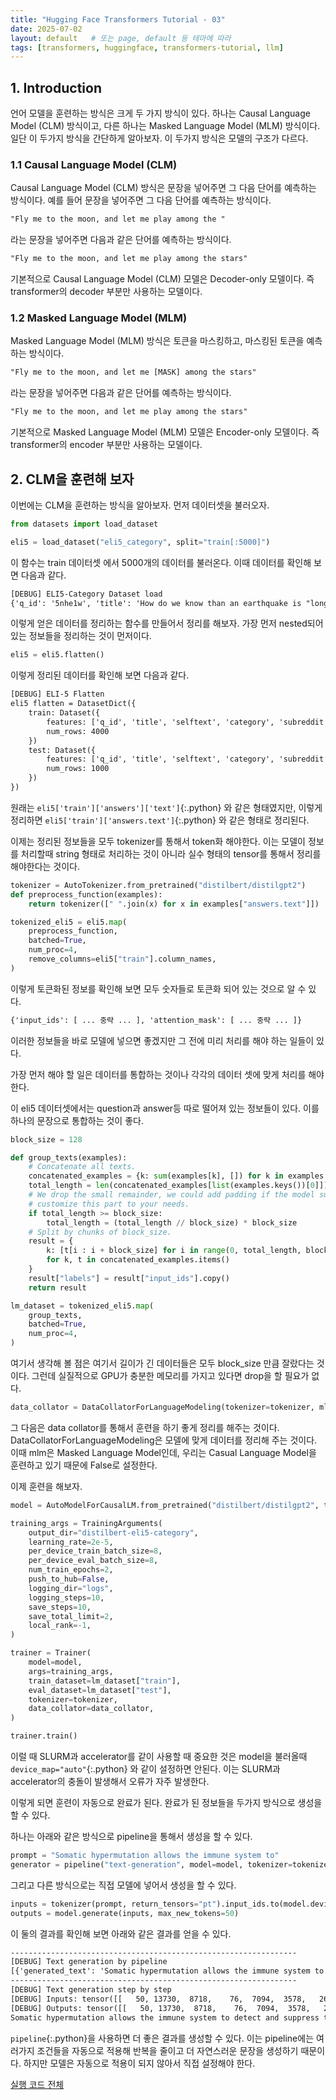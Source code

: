 ```yaml
---
title: "Hugging Face Transformers Tutorial - 03"
date: 2025-07-02
layout: default   # 또는 page, default 등 테마에 따라
tags: [transformers, huggingface, transformers-tutorial, llm]
---
```


## 1. Introduction

언어 모델을 훈련하는 방식은 크게 두 가지 방식이 있다. 하나는 Causal Language Model (CLM) 방식이고, 다른 하나는 Masked Language Model (MLM) 방식이다. 일단 이 두가지 방식을 간단하게 알아보자. 이 두가지 방식은 모델의 구조가 다르다.

### 1.1 Causal Language Model (CLM)

Causal Language Model (CLM) 방식은 문장을 넣어주면 그 다음 단어를 예측하는 방식이다. 예를 들어 문장을 넣어주면 그 다음 단어를 예측하는 방식이다.

```txt
"Fly me to the moon, and let me play among the "
```
라는 문장을 넣어주면 다음과 같은 단어를 예측하는 방식이다.

```txt
"Fly me to the moon, and let me play among the stars"
```

기본적으로 Causal Language Model (CLM) 모델은 Decoder-only 모델이다. 즉 transformer의 decoder 부분만 사용하는 모델이다.

### 1.2 Masked Language Model (MLM)

Masked Language Model (MLM) 방식은 토큰을 마스킹하고, 마스킹된 토큰을 예측하는 방식이다.

```txt
"Fly me to the moon, and let me [MASK] among the stars"
```

라는 문장을 넣어주면 다음과 같은 단어를 예측하는 방식이다.

```txt
"Fly me to the moon, and let me play among the stars"
```

기본적으로 Masked Language Model (MLM) 모델은 Encoder-only 모델이다. 즉 transformer의 encoder 부분만 사용하는 모델이다.

## 2. CLM을 훈련해 보자

이번에는 CLM을 훈련하는 방식을 알아보자. 먼저 데이터셋을 불러오자.

```python
from datasets import load_dataset

eli5 = load_dataset("eli5_category", split="train[:5000]")
```

이 함수는 train 데이터셋 에서 5000개의 데이터를 불러온다. 이때 데이터를 확인해 보면 다음과 같다.

```txt
[DEBUG] ELI5-Category Dataset load
{'q_id': '5nhe1w', 'title': 'How do we know than an earthquake is "long over due"', 'se    lftext': '', 'category': 'Physics', 'subreddit': 'explainlikeimfive', 'answers': {'a_id    ': ['dcbja9x'], 'text': ['I\'m not an expert at all, but this is what I\'ve learned from high-school geography- when two tectonic plates, like the north american plate and the pacific plate, slide against each other at a transform fault line, they don\'t do it     really really slowly, like plates which move apart or towards each other. The plates (or at least at the fault line) slowly build up force, until suddenly the plates can\'t take it anymore and they snap past each other, tens of metres at a time. A good metaphor is this- take chunk of polystyrene and break it in half. Put the halves back togehter, and push one forwards and one backwards, so they\'re sliding against each other. You\'ll notice it won\'t slide easily and instead it takes a certain amount of force to get each "plate" moving against the other, and when it does move, it moves in one big leap. Geologists can look at the data they have (how long it\'s been since the last earthquake, how quickly each plate is moving) and predict when the tectonic plates will release all of that built up force. Naturally they can\'t be 100% certain, so they\'d make an estimate, and when that estimate is over, they would call the earthquake "long over due". Edit: rip it got removed. Edit 2: yay'], 'score': [4], 'text_urls': [[]]}, 'title_urls': ['url'], 'selftext_urls': ['url']}
```

이렇게 얻은 데이터를 정리하는 함수를 만들어서 정리를 해보자. 가장 먼저 nested되어 있는 정보들을 정리하는 것이 먼저이다.

```python
eli5 = eli5.flatten()
```

이렇게 정리된 데이터를 확인해 보면 다음과 같다.

```txt
[DEBUG] ELI-5 Flatten
eli5 flatten = DatasetDict({
    train: Dataset({
        features: ['q_id', 'title', 'selftext', 'category', 'subreddit', 'answers.a_id', 'answers.text', 'answers.score', 'answers.text_urls', 'title_urls', 'selftext_urls'],
        num_rows: 4000
    })
    test: Dataset({
        features: ['q_id', 'title', 'selftext', 'category', 'subreddit', 'answers.a_id', 'answers.text', 'answers.score', 'answers.text_urls', 'title_urls', 'selftext_urls'],
        num_rows: 1000
    })
})
```

원래는 `eli5['train']['answers']['text']`{:.python} 와 같은 형태였지만, 이렇게 정리하면 `eli5['train']['answers.text']`{:.python} 와 같은 형태로 정리된다. 

이제는 정리된 정보들을 모두 tokenizer를 통해서 token화 해야한다. 이는 모델이 정보를 처리할때 string 형태로 처리하는 것이 아니라 실수 형태의 tensor를 통해서 정리를 해야한다는 것이다.

```python
tokenizer = AutoTokenizer.from_pretrained("distilbert/distilgpt2")
def preprocess_function(examples): 
    return tokenizer([" ".join(x) for x in examples["answers.text"]])

tokenized_eli5 = eli5.map(
    preprocess_function,
    batched=True,
    num_proc=4,
    remove_columns=eli5["train"].column_names,
)
```

이렇게 토큰화된 정보를 확인해 보면 모두 숫자들로 토큰화 되어 있는 것으로 알 수 있다.

```txt
{'input_ids': [ ... 중략 ... ], 'attention_mask': [ ... 중략 ... ]}
```

이러한 정보들을 바로 모델에 넣으면 좋겠지만 그 전에 미리 처리를 해야 하는 일들이 있다.

가장 먼저 해야 할 일은 데이터를 통합하는 것이나 각각의 데이터 셋에 맞게 처리를 해야한다.

이 eli5 데이터셋에서는 question과 answer등 따로 떨어져 있는 정보들이 있다. 이를 하나의 문장으로 통합하는 것이 좋다.

```python
block_size = 128

def group_texts(examples):
    # Concatenate all texts.
    concatenated_examples = {k: sum(examples[k], []) for k in examples.keys()}
    total_length = len(concatenated_examples[list(examples.keys())[0]])
    # We drop the small remainder, we could add padding if the model supported it instead of this drop, you can
    # customize this part to your needs.
    if total_length >= block_size:
        total_length = (total_length // block_size) * block_size
    # Split by chunks of block_size.
    result = {
        k: [t[i : i + block_size] for i in range(0, total_length, block_size)]
        for k, t in concatenated_examples.items()
    }
    result["labels"] = result["input_ids"].copy()
    return result

lm_dataset = tokenized_eli5.map(
    group_texts,
    batched=True,
    num_proc=4,
)
```

여기서 생각해 볼 점은 여기서 길이가 긴 데이터들은 모두 block_size 만큼 잘랐다는 것이다. 그런데 실질적으로 GPU가 충분한 메모리를 가지고 있다면 drop을 할 필요가 없다.

```python
data_collator = DataCollatorForLanguageModeling(tokenizer=tokenizer, mlm=False)
```

그 다음은 data collator를 통해서 훈련을 하기 좋게 정리를 해주는 것이다. DataCollatorForLanguageModeling은 모델에 맞게 데이터를 정리해 주는 것이다. 이때 mlm은 Masked Language Model인데, 우리는 Casual Language Model을 훈련하고 있기 때문에 False로 설정한다.

이제 훈련을 해보자.

```python
model = AutoModelForCausalLM.from_pretrained("distilbert/distilgpt2", torch_dtype="auto")

training_args = TrainingArguments(
    output_dir="distilbert-eli5-category",
    learning_rate=2e-5,
    per_device_train_batch_size=8,
    per_device_eval_batch_size=8,
    num_train_epochs=2,
    push_to_hub=False,
    logging_dir="logs",
    logging_steps=10,
    save_steps=10,
    save_total_limit=2,
    local_rank=-1,
)

trainer = Trainer(
    model=model,
    args=training_args,
    train_dataset=lm_dataset["train"],
    eval_dataset=lm_dataset["test"],
    tokenizer=tokenizer,
    data_collator=data_collator,
)

trainer.train()
```

이럴 때 SLURM과 accelerator를 같이 사용할 때 중요한 것은 model을 불러올때 `device_map="auto"`{:.python} 와 같이 설정하면 안된다. 이는 SLURM과 accelerator의 충돌이 발생해서 오류가 자주 발생한다.

이렇게 되면 훈련이 자동으로 완료가 된다. 완료가 된 정보들을 두가지 방식으로 생성을 할 수 있다.

하나는 아래와 같은 방식으로 pipeline을 통해서 생성을 할 수 있다.
```python
prompt = "Somatic hypermutation allows the immune system to"
generator = pipeline("text-generation", model=model, tokenizer=tokenizer)
```

그리고 다른 방식으로는 직접 모델에 넣어서 생성을 할 수 있다. 
```python
inputs = tokenizer(prompt, return_tensors="pt").input_ids.to(model.device)
outputs = model.generate(inputs, max_new_tokens=50)
```

이 둘의 결과를 확인해 보면 아래와 같은 결과를 얻을 수 있다.

```txt
----------------------------------------------------------------
[DEBUG] Text generation by pipeline
[{'generated_text': 'Somatic hypermutation allows the immune system to react to the stimulus of stimulus in order to react to the stimulus of stimulus. Thus, the brain is capable of generating a response to the stimulus of stimulus by producing a signal to the target of the stimulus of stimulus. So the immune system responds to'}]
----------------------------------------------------------------
[DEBUG] Text generation step by step
[DEBUG] Inputs: tensor([[   50, 13730,  8718,    76,  7094,  3578,   262, 10900,  1080,   284]], device='cuda:0')
[DEBUG] Outputs: tensor([[   50, 13730,  8718,    76,  7094,  3578,   262, 10900,  1080,   284,  4886,   290, 18175,   262, 10900,  2882,    13,   770,   318,  1521,   262, 10900,  1080,   318,   523,  8564,   284,   262,  4931,   286,   257,  1728,  2099,   286, 10900,  1080,    13,   770,   318,  1521,   262, 10900,  1080,   318,   523,  8564,   284,   262,  4931,   286,   257,  1728,  2099,   286, 10900,  1080,    13,   770,   318,  1521]], device='cuda:0')
Somatic hypermutation allows the immune system to detect and suppress the immune response. This is why the immune system is so sensitive to the presence of a certain type of immune system. This is why the immune system is so sensitive to the presence of a certain type of immune system. This is why
```

`pipeline`{:.python}을 사용하면 더 좋은 결과를 생성할 수 있다. 이는 pipeline에는 여러가지 조건들을 자동으로 적용해 반복을 줄이고 더 자연스러운 문장을 생성하기 때문이다. 하지만 모델은 자동으로 적용이 되지 않아서 직접 설정해야 한다. 

[실행 코드 전체](https://github.com/sehwanhong/LLM/blob/main/python_codes/transformer_03.py)